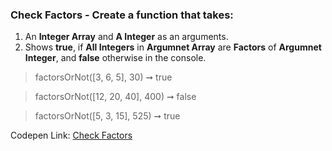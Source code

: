 ### Check Factors - Create a function that takes: 

1. An **Integer Array** and **A Integer** as an arguments. 
1. Shows **true**, if **All Integers** in **Argumnet Array** are **Factors** of **Argumnet Integer**, and **false** otherwise in the console.

> factorsOrNot([3, 6, 5], 30) ➞ true 

> factorsOrNot([12, 20, 40], 400) ➞ false

> factorsOrNot([5, 3, 15], 525) ➞ true

Codepen Link: [Check Factors](https://codepen.io/naveencoder/pen/RwbXXPE?editors=0012)